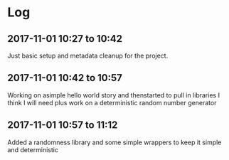 # Log

## 2017-11-01 10:27 to 10:42
Just basic setup and metadata cleanup for the project.

## 2017-11-01 10:42 to 10:57
Working on asimple hello world story and thenstarted to pull in libraries I think I will need plus work on a deterministic random number generator

## 2017-11-01 10:57 to 11:12
Added a randomness library and some simple wrappers to keep it simple and deterministic
